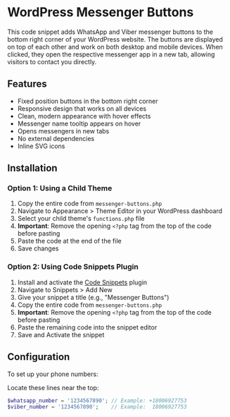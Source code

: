 # WordPress Messenger Buttons

This code snippet adds WhatsApp and Viber messenger buttons to the bottom right corner of your WordPress website. The buttons are displayed on top of each other and work on both desktop and mobile devices. When clicked, they open the respective messenger app in a new tab, allowing visitors to contact you directly.

## Features

- Fixed position buttons in the bottom right corner
- Responsive design that works on all devices
- Clean, modern appearance with hover effects
- Messenger name tooltip appears on hover
- Opens messengers in new tabs
- No external dependencies
- Inline SVG icons

## Installation

### Option 1: Using a Child Theme

1. Copy the entire code from `messenger-buttons.php`
2. Navigate to Appearance > Theme Editor in your WordPress dashboard
3. Select your child theme's `functions.php` file
4. **Important**: Remove the opening `<?php` tag from the top of the code before pasting
5. Paste the code at the end of the file
6. Save changes

### Option 2: Using Code Snippets Plugin

1. Install and activate the [Code Snippets](https://wordpress.org/plugins/code-snippets/) plugin
2. Navigate to Snippets > Add New
3. Give your snippet a title (e.g., "Messenger Buttons")
4. Copy the entire code from `messenger-buttons.php`
5. **Important**: Remove the opening `<?php` tag from the top of the code before pasting
6. Paste the remaining code into the snippet editor
7. Save and Activate the snippet

## Configuration

To set up your phone numbers:

Locate these lines near the top:
   ```php
   $whatsapp_number = '1234567890'; // Example: +18006927753
   $viber_number = '1234567890';    // Example:  18006927753